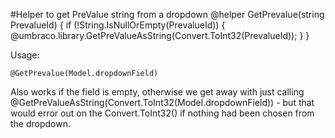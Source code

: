 #Helper to get PreValue string from a dropdown
    @helper GetPrevalue(string PrevalueId) {
       if (!String.IsNullOrEmpty(PrevalueId)) {
        @umbraco.library.GetPreValueAsString(Convert.ToInt32(PrevalueId));
      }
    }

Usage:

    @GetPrevalue(Model.dropdownField)

Also works if the field is empty, otherwise we get away with just calling @GetPreValueAsString(Convert.ToInt32(Model.dropdownField)) - but that would error out on the Convert.ToInt32() if nothing had been chosen from the dropdown.